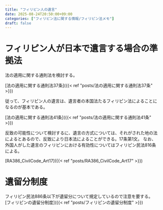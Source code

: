 ```yaml
---
title: "フィリピン人の遺言"
date: 2025-08-24T20:50:00+09:00
categories: ["フィリピン法に関する情報/フィリピン法メモ"]
draft: false
---
```


# フィリピン人が日本で遺言する場合の準拠法

法の適用に関する通則法を検討する。

[法の適用に関する通則法37条]({{< ref "posts/法の適用に関する通則法37条" >}})

従って、フィリピン人の遺言は、遺言者の本国法たるフィリピン法によることになるのが基本である。

[法の適用に関する通則法41条]({{< ref "posts/法の適用に関する通則法41条" >}})

反致の可能性について検討するに、遺言の方式については、それがされた地の法によるとあるので、反致により日本法によることができる。17条第1文。
なお、外国人がした遺言のフィリピンにおける有効性についてはフィリピン民法816条による。

[RA386_CivilCode_Art17]({{< ref "posts/RA386_CivilCode_Art17" >}})

# 遺留分制度

フィリピン民法886条以下が遺留分について規定しているので注意を要する。
[フィリピンの遺留分制度]({{< ref "posts/フィリピンの遺留分制度" >}})
